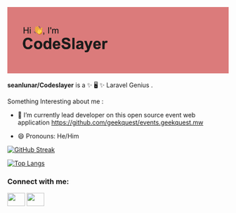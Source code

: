 [![MasterHead](header.png)](https://github.com/seanlunar)

**seanlunar/Codeslayer** is a ✨ 🖥 ✨ Laravel Genius .

Something Interesting about me :

- 🔭 I’m currently lead developer on this open source event web application https://github.com/geekquest/events.geekquest.mw

- 😄 Pronouns: He/Him


[![GitHub Streak](https://github-readme-streak-stats.herokuapp.com?user=seanlunar)](https://git.io/streak-stats)

[![Top Langs](https://github-readme-stats.vercel.app/api/top-langs/?username=seanlunar)](https://github.com/anuraghazra/github-readme-stats)

<h3 align="left">Connect with me:</h3>
<p align="left">
<a href="https://x.com/Code_slayer1" target="blank"><img align="center" src="https://cdn.jsdelivr.net/npm/simple-icons@3.0.1/icons/twitter.svg" alt="" height="30" width="40" /></a>
<a href="https://www.linkedin.com/in/chimwemwe-chawinga-37316a165/" target="blank"><img align="center" src="https://cdn.jsdelivr.net/npm/simple-icons@3.0.1/icons/linkedin.svg" alt="" height="30" width="40" /></a>

</p>
